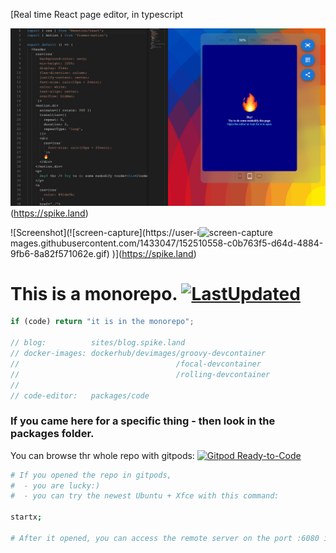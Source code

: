 [Real time React page editor, in typescript

![Screenshot](editor.png)(https://spike.land)

![Screenshot](![screen-capture](https://user-i![screen-capture](https://user-images.githubusercontent.com/1433047/152510761-ecd12293-1eaf-425e-ae7b-71238260cc8c.gif)
mages.githubusercontent.com/1433047/152510558-c0b763f5-d64d-4884-9fb6-8a82f571062e.gif)
)](https://spike.land)

# This is a monorepo. [![LastUpdated](https://img.shields.io/github/last-commit/zerdos/spike.land.svg)](https://github.com/zerdos/spike.land/)

```js
if (code) return "it is in the monorepo";

// blog:          sites/blog.spike.land
// docker-images: dockerhub/devimages/groovy-devcontainer
//                                   /focal-devcontainer
//                                   /rolling-devcontainer
//
// code-editor:   packages/code
```

### If you came here for a specific thing - then look in the packages folder.

You can browse thr whole repo with gitpods:
[![Gitpod Ready-to-Code](https://img.shields.io/badge/Gitpod-Ready--to--Code-blue?logo=gitpod)](https://gitpod.io/#https://github.com/zerdos/spike.land)

```bash
# If you opened the repo in gitpods, 
#  - you are lucky:) 
#  - you can try the newest Ubuntu + Xfce with this command:

startx;

# After it opened, you can access the remote server on the port :6080 in your browser.
```
